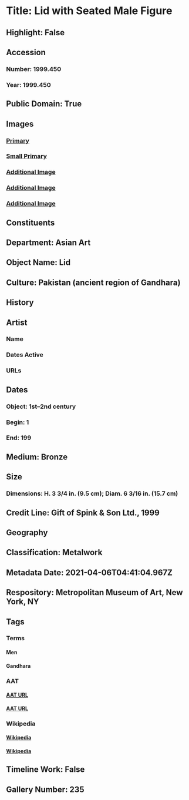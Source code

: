 # Title: Lid with Seated Male Figure
## Highlight: False
## Accession
### Number: 1999.450
### Year: 1999.450
## Public Domain: True
## Images
### [Primary](https://images.metmuseum.org/CRDImages/as/original/DP149467.jpg)
### [Small Primary](https://images.metmuseum.org/CRDImages/as/web-large/DP149467.jpg)
### [Additional Image](https://images.metmuseum.org/CRDImages/as/original/DP149468.jpg)
### [Additional Image](https://images.metmuseum.org/CRDImages/as/original/DP149469.jpg)
### [Additional Image](https://images.metmuseum.org/CRDImages/as/original/DP149466.jpg)
## Constituents
## Department: Asian Art
## Object Name: Lid
## Culture: Pakistan (ancient region of Gandhara)
## History
## Artist
### Name
### Dates Active
### URLs
## Dates
### Object: 1st–2nd century
### Begin: 1
### End: 199
## Medium: Bronze
## Size
### Dimensions: H. 3 3/4 in. (9.5 cm); Diam. 6 3/16 in. (15.7 cm)
## Credit Line: Gift of Spink & Son Ltd., 1999
## Geography
## Classification: Metalwork
## Metadata Date: 2021-04-06T04:41:04.967Z
## Respository: Metropolitan Museum of Art, New York, NY
## Tags
### Terms
#### Men
#### Gandhara
### AAT
#### [AAT URL](http://vocab.getty.edu/page/aat/300025928)
#### [AAT URL](http://vocab.getty.edu/page/aat/300018889)
### Wikipedia
#### [Wikipedia]()
#### [Wikipedia]()
## Timeline Work: False
## Gallery Number: 235